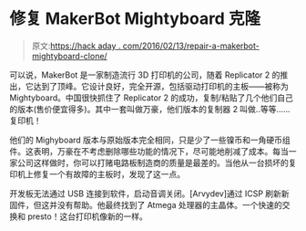 # 修复 MakerBot Mightyboard 克隆

> 原文:[https://hack aday . com/2016/02/13/repair-a-makerbot-mightyboard-clone/](https://hackaday.com/2016/02/13/repairing-a-makerbot-mightyboard-clone/)

可以说，MakerBot 是一家制造流行 3D 打印机的公司，随着 Replicator 2 的推出，它达到了顶峰。它设计良好，完全开源，包括驱动打印机的主板——被称为 Mightyboard。中国很快抓住了 Replicator 2 的成功，复制/粘贴了几个他们自己的版本(售价便宜得多)。其中一套叫做万豪，他们版本的复制器 2 叫做..等等……复印机！

他们的 Mighyboard 版本与原始版本完全相同，只是少了一些镍币和一角硬币组件。这表明，万豪在不考虑删除哪些功能的情况下，尽可能地削减了成本。每当一家公司这样做时，你可以打赌电路板制造商的质量是最差的。当他从一台损坏的复印机上修复一个有故障的主板时，发现了这一点。

开发板无法通过 USB 连接到软件，启动音调关闭。[Arvydev]通过 ICSP 刷新新固件，但这并没有帮助。他最终找到了 Atmega 处理器的主晶体。一个快速的交换和 presto！这台打印机像新的一样。